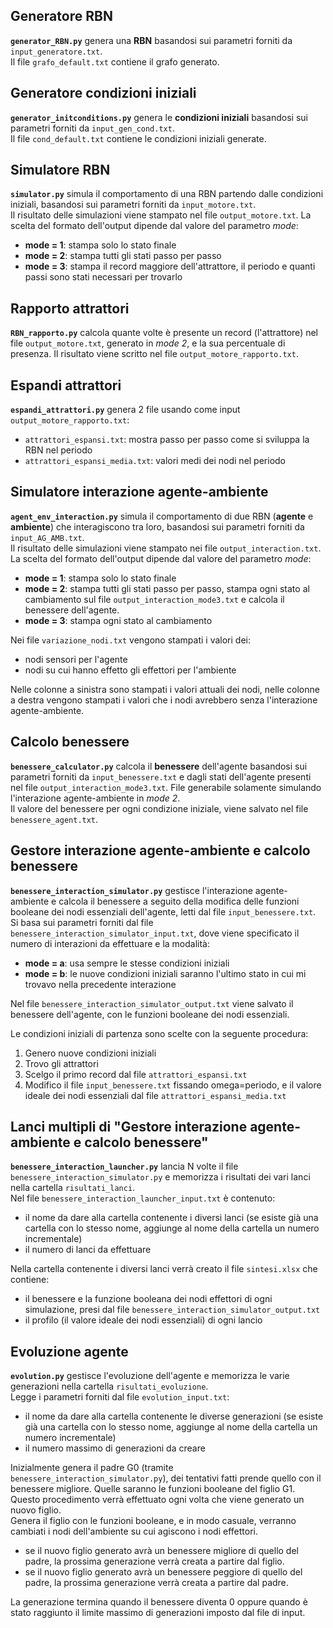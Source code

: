 ## Generatore RBN

**`generator_RBN.py`** genera una **RBN** basandosi sui parametri forniti da `input_generatore.txt`. \
Il file `grafo_default.txt` contiene il grafo generato.

## Generatore condizioni iniziali

**`generator_initconditions.py`** genera le **condizioni iniziali** basandosi sui parametri forniti da `input_gen_cond.txt`. \
Il file `cond_default.txt` contiene le condizioni iniziali generate.

## Simulatore RBN

**`simulator.py`** simula il comportamento di una RBN partendo dalle condizioni iniziali, basandosi sui parametri forniti da `input_motore.txt`. \
Il risultato delle simulazioni viene stampato nel file `output_motore.txt`. La scelta del formato dell'output dipende dal valore del parametro *mode*:
- **mode = 1**: stampa solo lo stato finale
- **mode = 2**: stampa tutti gli stati passo per passo
- **mode = 3**: stampa il record maggiore dell'attrattore, il periodo e quanti passi sono stati necessari per trovarlo

## Rapporto attrattori

**`RBN_rapporto.py`** calcola quante volte è presente un record (l'attrattore) nel file `output_motore.txt`, generato in *mode 2*, e la sua percentuale di presenza.
Il risultato viene scritto nel file `output_motore_rapporto.txt`.

## Espandi attrattori

**`espandi_attrattori.py`** genera 2 file usando come input `output_motore_rapporto.txt`:
- `attrattori_espansi.txt`: mostra passo per passo come si sviluppa la RBN nel periodo
- `attrattori_espansi_media.txt`: valori medi dei nodi nel periodo

## Simulatore interazione agente-ambiente

**`agent_env_interaction.py`** simula il comportamento di due RBN (**agente** e **ambiente**) che interagiscono tra loro, basandosi sui parametri forniti da `input_AG_AMB.txt`. \
Il risultato delle simulazioni viene stampato nei file `output_interaction.txt`. La scelta del formato dell'output dipende dal valore del parametro *mode*:
- **mode = 1**: stampa solo lo stato finale
- **mode = 2**: stampa tutti gli stati passo per passo, stampa ogni stato al cambiamento sul file `output_interaction_mode3.txt` e calcola il benessere dell'agente.
- **mode = 3**: stampa ogni stato al cambiamento

Nei file `variazione_nodi.txt` vengono stampati i valori dei:
- nodi sensori per l'agente
- nodi su cui hanno effetto gli effettori per l'ambiente

Nelle colonne a sinistra sono stampati i valori attuali dei nodi, nelle colonne a destra vengono stampati i valori che i nodi avrebbero senza l'interazione agente-ambiente.

## Calcolo benessere

**`benessere_calculator.py`** calcola il **benessere** dell'agente basandosi sui parametri forniti da `input_benessere.txt` e dagli stati dell'agente presenti nel file `output_interaction_mode3.txt`. 
File generabile solamente simulando l'interazione agente-ambiente in *mode 2*. \
Il valore del benessere per ogni condizione iniziale, viene salvato nel file `benessere_agent.txt`.

## Gestore interazione agente-ambiente e calcolo benessere

**`benessere_interaction_simulator.py`** gestisce l'interazione agente-ambiente e calcola il benessere a seguito della modifica delle funzioni booleane dei nodi essenziali dell'agente, letti dal file `input_benessere.txt`.
Si basa sui parametri forniti dal file `benessere_interaction_simulator_input.txt`, dove viene specificato il numero di interazioni da effettuare e la modalità:
- **mode = a**: usa sempre le stesse condizioni iniziali
- **mode = b**: le nuove condizioni iniziali saranno l'ultimo stato in cui mi trovavo nella precedente interazione

Nel file `benessere_interaction_simulator_output.txt` viene salvato il benessere dell'agente, con le funzioni booleane dei nodi essenziali.

Le condizioni iniziali di partenza sono scelte con la seguente procedura:
1. Genero nuove condizioni iniziali
2. Trovo gli attrattori
3. Scelgo il primo record dal file `attrattori_espansi.txt`
4. Modifico il file `input_benessere.txt` fissando omega=periodo, e il valore ideale dei nodi essenziali dal file `attrattori_espansi_media.txt`

## Lanci multipli di "Gestore interazione agente-ambiente e calcolo benessere"

**`benessere_interaction_launcher.py`** lancia N volte il file `benessere_interaction_simulator.py` e memorizza i risultati dei vari lanci nella cartella `risultati_lanci`. \
Nel file `benessere_interaction_launcher_input.txt` è contenuto:
- il nome da dare alla cartella contenente i diversi lanci (se esiste già una cartella con lo stesso nome, aggiunge al nome della cartella un numero incrementale)
- il numero di lanci da effettuare

Nella cartella contenente i diversi lanci verrà creato il file `sintesi.xlsx` che contiene:
- il benessere e la funzione booleana dei nodi effettori di ogni simulazione, presi dal file `benessere_interaction_simulator_output.txt`
- il profilo (il valore ideale dei nodi essenziali) di ogni lancio

## Evoluzione agente

**`evolution.py`** gestisce l'evoluzione dell'agente e memorizza le varie generazioni nella cartella `risultati_evoluzione`. \
Legge i parametri forniti dal file `evolution_input.txt`:
- il nome da dare alla cartella contenente le diverse generazioni (se esiste già una cartella con lo stesso nome, aggiunge al nome della cartella un numero incrementale)
- il numero massimo di generazioni da creare

Inizialmente genera il padre G0 (tramite `benessere_interaction_simulator.py`), dei tentativi fatti prende quello con il benessere migliore. Quelle saranno le funzioni booleane del figlio G1. \
Questo procedimento verrà effettuato ogni volta che viene generato un nuovo figlio. \
Genera il figlio con le funzioni booleane, e in modo casuale, verranno cambiati i nodi dell'ambiente su cui agiscono i nodi effettori.
- se il nuovo figlio generato avrà un benessere migliore di quello del padre, la prossima generazione verrà creata a partire dal figlio.
- se il nuovo figlio generato avrà un benessere peggiore di quello del padre, la prossima generazione verrà creata a partire dal padre.

La generazione termina quando il benessere diventa 0 oppure quando è stato raggiunto il limite massimo di generazioni imposto dal file di input.